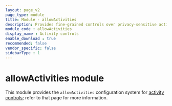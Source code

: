 ```yaml
---
layout: page_v2
page_type: module
title: Module - allowActivities
description: Provides fine-grained controls over privacy-sensitive activities.
module_code : allowActivities
display_name : Activity controls
enable_download : true
recommended: false
vendor_specific: false
sidebarType : 1
---
```


# allowActivities module

This module provides the `allowActivities` configuration system for [activity controls](/dev-docs/activity-controls.html); refer to that page for more information.
